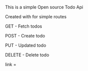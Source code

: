 This is a simple Open source Todo Api

Created with for simple routes

GET - Fetch todos

POST - Create todo

PUT - Updated todo

DELETE - Delete todo

link = 